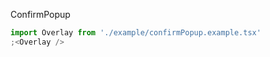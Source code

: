 ConfirmPopup

```jsx inside Markdown
import Overlay from './example/confirmPopup.example.tsx'
;<Overlay />
```
